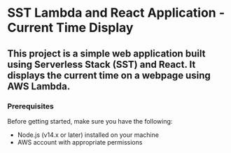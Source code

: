 # SST Lambda and React Application - Current Time Display

## This project is a simple web application built using Serverless Stack (SST) and React. It displays the current time on a webpage using AWS Lambda.

### Prerequisites

Before getting started, make sure you have the following:

- Node.js (v14.x or later) installed on your machine
- AWS account with appropriate permissions
